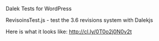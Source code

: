 Dalek Tests for WordPress

RevisoinsTest.js - test the 3.6 revisions system with Dalekjs

Here is what it looks like: http://cl.ly/0T0o2j0N0v2t